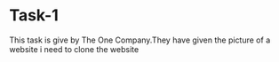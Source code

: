 # Task-1
This task is give by The One Company.They have given the picture of a website i need to clone the website
